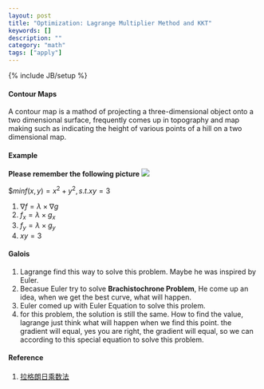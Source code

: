 ```yaml
---
layout: post
title: "Optimization: Lagrange Multiplier Method and KKT"
keywords: [] 
description: ""
category: "math"
tags: ["apply"]
---
```

{% include JB/setup %}

#### Contour Maps
A contour map is a mathod of projecting a three-dimensional object onto a two
dimensional surface, frequently comes up in topography and map making such as
indicating the height of various points of a hill on a two dimensional map.

#### Example
**Please remember the following picture**
<img src="{{IMAGE_PATH}}/apply-optimization-lagrange-kkt.png" />


$$min f(x,y)=x^2 + y^2, s.t. xy=3$
1. $\nabla f = \lambda \times \nabla g$
2. $f_x = \lambda \times g_x$ 
2. $f_y = \lambda \times g_y$ 
2. $xy=3$ 





#### Galois
1. Lagrange find this way to solve this problem. Maybe he was inspired by Euler.
2. Becasue Euler try to solve **Brachistochrone Problem**, He come up an idea,
   when we get the best curve, what will happen.
3. Euler comed up with Euler Equation to solve this prolem.
4. for this problem, the solution is still the same. How to find the value,
   lagrange just think what will happen when we find this point. the gradient
   will equal, yes you are right, the gradient will equal, so we can according
   to this special equation to solve this problem. 

#### Reference
1. [拉格朗日乘数法](https://blog.csdn.net/THmen/article/details/87366904)
